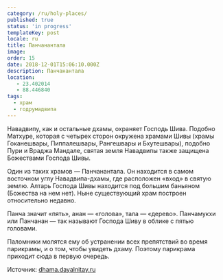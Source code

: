 ```yaml
---
category: /ru/holy-places/
published: true
status: 'in progress'
templateKey: post
locale: ru
title: Панчанантала
image:
order: 15
date: 2018-12-01T15:06:10.000Z
description: Панчанантала
location:
   - 23.402014
   - 88.446840
tags:
  - храм
  - годрумадвипа
---
```

Навадвипу, как и остальные дхамы, охраняет Господь Шива. Подобно Матхуре, которая с четырех сторон окружена храмами Шивы (храмы Гоканешвары, Пиппалешвары, Рангешвары и Бхутешвары), подобно Пури и Враджа Мандале, святая земля Навадвипы также защищена Божествами Господа Шивы.

Один из таких храмов — Панчанантала. Он находится в самом восточном углу Навадвипа-дхамы, где расположен «вход» в святую землю. Алтарь Господа Шивы находится под большим баньяном (Божества на нем нет). Ныне существующий храм построен относительно недавно.

Панча значит «пять», анан — «голова», тала — «дерево». Панчамукхи или Панчанан — так называют Господа Шиву в облике с пятью головами.

Паломники молятся ему об устранении всех препятствий во время парикрамы, и о том, чтобы увидеть дхаму. Поэтому парикрама приходит сюда в первую очередь.

Источник: [dhama.dayalnitay.ru](http://dhama.dayalnitay.ru/)

<tbd locale="ru" url="mailto:haribol@mayapur.live"></tbd>
